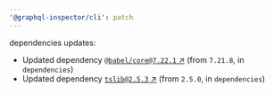 ```yaml
---
'@graphql-inspector/cli': patch
---
```

dependencies updates:
  - Updated dependency [`@babel/core@7.22.1` ↗︎](https://www.npmjs.com/package/@babel/core/v/7.22.1)
    (from `7.21.8`, in `dependencies`)
  - Updated dependency [`tslib@2.5.3` ↗︎](https://www.npmjs.com/package/tslib/v/2.5.3) (from
    `2.5.0`, in `dependencies`)
